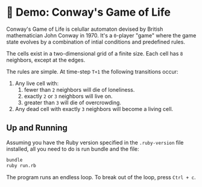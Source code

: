# 💎 Demo: Conway's Game of Life

Conway's Game of Life is celullar automaton devised by British mathematician John Conway in 1970. It's a `0`-player
"game" where the game state evolves by a combination of intial conditions and predefined rules.

The cells exist in a two-dimensional grid of a finite size. Each cell has `8` neighbors, except at the edges.

The rules are simple. At time-step `T+1` the following transitions occur:

1.  Any live cell with:
    1.  fewer than `2` neighbors will die of loneliness.
    2.  exactly `2` or `3` neighbors will live on.
    3.  greater than `3` will die of overcrowding.
2.  Any dead cell with exactly `3` neighbors will become a living cell.

## Up and Running

Assuming you have the Ruby version specified in the `.ruby-version` file installed, all you need to do is run bundle
and the file:

```sh
bundle
ruby run.rb
```

The program runs an endless loop.  To break out of the loop, press `Ctrl + c`.

